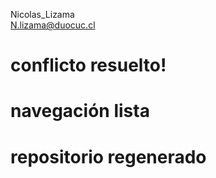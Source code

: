 Nicolas_Lizama  
N.lizama@duocuc.cl
 # conflicto resuelto!
 # navegación lista
 # repositorio regenerado